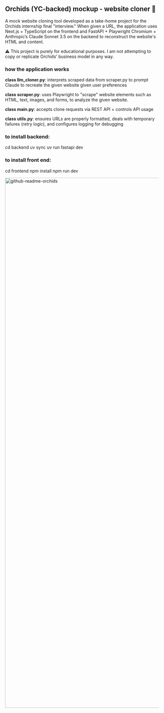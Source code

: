 ## Orchids (YC-backed) mockup - website cloner 🌸
A mock website cloning tool developed as a take-home project for the Orchids internship final "interview." When given a URL, the application uses Next.js + TypeScript on the frontend and FastAPI + Playwright Chromium + Anthropic’s Claude Sonnet 3.5 on the backend to reconstruct the website's HTML and content.

⚠️ This project is purely for educational purposes. I am not attempting to copy or replicate Orchids' business model in any way.

### how the application works
**class llm_cloner.py**: interprets scraped data from scraper.py to prompt Claude to recreate the given website given user preferences 

**class scraper.py**: uses Playwright to "scrape" website elements such as HTML, text, images, and forms, to analyze the given website.

**class main.py**: accepts clone requests via REST API + controls API usage

**class utils.py**: ensures URLs are properly formatted, deals with temporary failures (retry logic), and configures logging for debugging


### to install backend:
cd backend
uv sync
uv run fastapi dev

### to install front end:
cd frontend
npm install
npm run dev


<img width="1728" alt="github-readme-orchids" src="https://github.com/user-attachments/assets/728c180e-8c27-4d34-ba28-1fc7f613c89d" />

